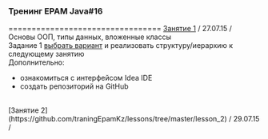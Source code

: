 ### Тренинг EPAM Java#16
=================================
[Занятие 1](https://github.com/traningEpamKz/lessons/tree/master/lesson_1) / 27.07.15 / Основы ООП, типы данных, вложенные классы <br>
Задание 1 [выбрать вариант](https://github.com/traningEpamKz/lessons/blob/master/lesson_1/task1.docx) и реализовать структуру/иерархию к следующему занятию
<br>
Дополнительно: 
- ознакомиться с интерфейсом Idea IDE 
- создать репозиторий на GitHub
<br>
[Занятие 2](https://github.com/traningEpamKz/lessons/tree/master/lesson_2) / 29.07.15 / 
